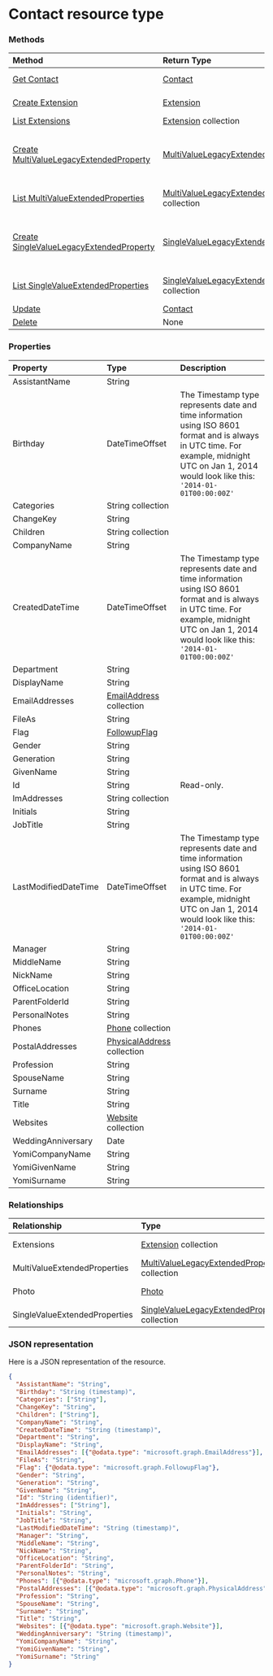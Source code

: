 # Contact resource type




### Methods

| Method		   | Return Type	|Description|
|:---------------|:--------|:----------|
|[Get Contact](../api/contact_get.md) | [Contact](contact.md) |Read properties and relationships of contact object.|
|[Create Extension](../api/contact_post_extensions.md) |[Extension](extension.md)| Create a new Extension by posting to the Extensions collection.|
|[List Extensions](../api/contact_list_extensions.md) |[Extension](extension.md) collection| Get a Extension object collection.|
|[Create MultiValueLegacyExtendedProperty](../api/contact_post_multivalueextendedproperties.md) |[MultiValueLegacyExtendedProperty](multivaluelegacyextendedproperty.md)| Create a new MultiValueLegacyExtendedProperty by posting to the MultiValueExtendedProperties collection.|
|[List MultiValueExtendedProperties](../api/contact_list_multivalueextendedproperties.md) |[MultiValueLegacyExtendedProperty](multivaluelegacyextendedproperty.md) collection| Get a MultiValueLegacyExtendedProperty object collection.|
|[Create SingleValueLegacyExtendedProperty](../api/contact_post_singlevalueextendedproperties.md) |[SingleValueLegacyExtendedProperty](singlevaluelegacyextendedproperty.md)| Create a new SingleValueLegacyExtendedProperty by posting to the SingleValueExtendedProperties collection.|
|[List SingleValueExtendedProperties](../api/contact_list_singlevalueextendedproperties.md) |[SingleValueLegacyExtendedProperty](singlevaluelegacyextendedproperty.md) collection| Get a SingleValueLegacyExtendedProperty object collection.|
|[Update](../api/contact_update.md) | [Contact](contact.md)	|Update Contact object. |
|[Delete](../api/contact_delete.md) | None |Delete Contact object. |

### Properties
| Property	   | Type	|Description|
|:---------------|:--------|:----------|
|AssistantName|String||
|Birthday|DateTimeOffset|The Timestamp type represents date and time information using ISO 8601 format and is always in UTC time. For example, midnight UTC on Jan 1, 2014 would look like this: `'2014-01-01T00:00:00Z'`|
|Categories|String collection||
|ChangeKey|String||
|Children|String collection||
|CompanyName|String||
|CreatedDateTime|DateTimeOffset|The Timestamp type represents date and time information using ISO 8601 format and is always in UTC time. For example, midnight UTC on Jan 1, 2014 would look like this: `'2014-01-01T00:00:00Z'`|
|Department|String||
|DisplayName|String||
|EmailAddresses|[EmailAddress](emailaddress.md) collection||
|FileAs|String||
|Flag|[FollowupFlag](followupflag.md)||
|Gender|String||
|Generation|String||
|GivenName|String||
|Id|String| Read-only.|
|ImAddresses|String collection||
|Initials|String||
|JobTitle|String||
|LastModifiedDateTime|DateTimeOffset|The Timestamp type represents date and time information using ISO 8601 format and is always in UTC time. For example, midnight UTC on Jan 1, 2014 would look like this: `'2014-01-01T00:00:00Z'`|
|Manager|String||
|MiddleName|String||
|NickName|String||
|OfficeLocation|String||
|ParentFolderId|String||
|PersonalNotes|String||
|Phones|[Phone](phone.md) collection||
|PostalAddresses|[PhysicalAddress](physicaladdress.md) collection||
|Profession|String||
|SpouseName|String||
|Surname|String||
|Title|String||
|Websites|[Website](website.md) collection||
|WeddingAnniversary|Date||
|YomiCompanyName|String||
|YomiGivenName|String||
|YomiSurname|String||

### Relationships
| Relationship | Type	|Description|
|:---------------|:--------|:----------|
|Extensions|[Extension](extension.md) collection| Read-only. Nullable.|
|MultiValueExtendedProperties|[MultiValueLegacyExtendedProperty](multivaluelegacyextendedproperty.md) collection| Read-only. Nullable.|
|Photo|[Photo](photo.md)| Read-only. Nullable.|
|SingleValueExtendedProperties|[SingleValueLegacyExtendedProperty](singlevaluelegacyextendedproperty.md) collection| Read-only. Nullable.|

### JSON representation

Here is a JSON representation of the resource.

<!-- {
  "blockType": "resource",
  "optionalProperties": [

  ],
  "@odata.type": "microsoft.graph.Contact"
}-->

```json
{
  "AssistantName": "String",
  "Birthday": "String (timestamp)",
  "Categories": ["String"],
  "ChangeKey": "String",
  "Children": ["String"],
  "CompanyName": "String",
  "CreatedDateTime": "String (timestamp)",
  "Department": "String",
  "DisplayName": "String",
  "EmailAddresses": [{"@odata.type": "microsoft.graph.EmailAddress"}],
  "FileAs": "String",
  "Flag": {"@odata.type": "microsoft.graph.FollowupFlag"},
  "Gender": "String",
  "Generation": "String",
  "GivenName": "String",
  "Id": "String (identifier)",
  "ImAddresses": ["String"],
  "Initials": "String",
  "JobTitle": "String",
  "LastModifiedDateTime": "String (timestamp)",
  "Manager": "String",
  "MiddleName": "String",
  "NickName": "String",
  "OfficeLocation": "String",
  "ParentFolderId": "String",
  "PersonalNotes": "String",
  "Phones": [{"@odata.type": "microsoft.graph.Phone"}],
  "PostalAddresses": [{"@odata.type": "microsoft.graph.PhysicalAddress"}],
  "Profession": "String",
  "SpouseName": "String",
  "Surname": "String",
  "Title": "String",
  "Websites": [{"@odata.type": "microsoft.graph.Website"}],
  "WeddingAnniversary": "String (timestamp)",
  "YomiCompanyName": "String",
  "YomiGivenName": "String",
  "YomiSurname": "String"
}

```

<!-- uuid: 8fcb5dbc-d5aa-4681-8e31-b001d5168d79
2015-10-25 14:57:30 UTC -->
<!-- {
  "type": "#page.annotation",
  "description": "Contact resource",
  "keywords": "",
  "section": "documentation",
  "tocPath": ""
}-->